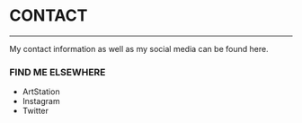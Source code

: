 <html>
  
  <head>
  <style type="text/css">
    .center { text-align:center; }
  </style>
  </head>

<body>
<h1>CONTACT</h1>
<hr>
My contact information as well as my social media can be found here.
  
<p><h3>FIND ME ELSEWHERE</h3></p>
<ul>
  <li>ArtStation</li>
  <li>Instagram</li>
  <li>Twitter</li>
</ul>  


</body>
</html>
